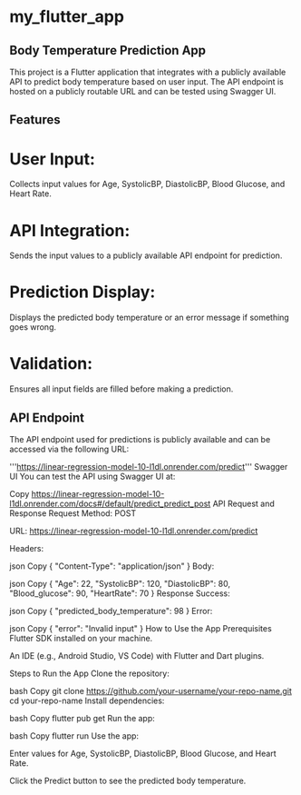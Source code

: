 # my_flutter_app

## Body Temperature Prediction App
This project is a Flutter application that integrates with a publicly available API to predict body temperature based on user input. The API endpoint is hosted on a publicly routable URL and can be tested using Swagger UI.

## Features
# User Input: 
Collects input values for Age, SystolicBP, DiastolicBP, Blood Glucose, and Heart Rate.

# API Integration: 
Sends the input values to a publicly available API endpoint for prediction.

# Prediction Display:
Displays the predicted body temperature or an error message if something goes wrong.

# Validation:
Ensures all input fields are filled before making a prediction.

## API Endpoint
The API endpoint used for predictions is publicly available and can be accessed via the following URL:


'''https://linear-regression-model-10-l1dl.onrender.com/predict'''
Swagger UI
You can test the API using Swagger UI at:

Copy
https://linear-regression-model-10-l1dl.onrender.com/docs#/default/predict_predict_post
API Request and Response
Request
Method: POST

URL: https://linear-regression-model-10-l1dl.onrender.com/predict

Headers:

json
Copy
{
  "Content-Type": "application/json"
}
Body:

json
Copy
{
  "Age": 22,
  "SystolicBP": 120,
  "DiastolicBP": 80,
  "Blood_glucose": 90,
  "HeartRate": 70
}
Response
Success:

json
Copy
{
  "predicted_body_temperature": 98
}
Error:

json
Copy
{
  "error": "Invalid input"
}
How to Use the App
Prerequisites
Flutter SDK installed on your machine.

An IDE (e.g., Android Studio, VS Code) with Flutter and Dart plugins.

Steps to Run the App
Clone the repository:

bash
Copy
git clone https://github.com/your-username/your-repo-name.git
cd your-repo-name
Install dependencies:

bash
Copy
flutter pub get
Run the app:

bash
Copy
flutter run
Use the app:

Enter values for Age, SystolicBP, DiastolicBP, Blood Glucose, and Heart Rate.

Click the Predict button to see the predicted body temperature.
